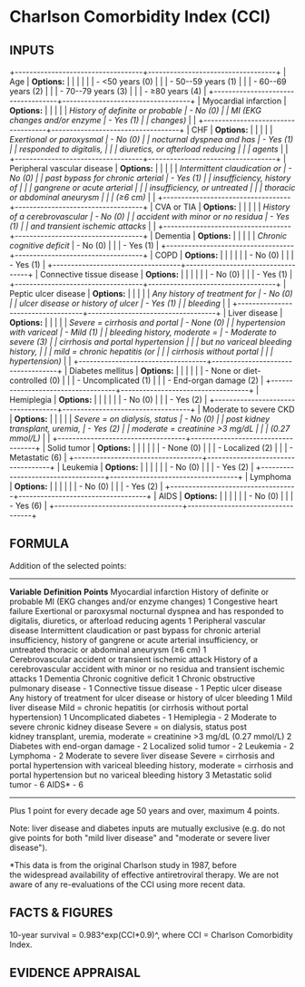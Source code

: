 # Charlson Comorbidity Index (CCI)

## INPUTS

+-----------------------------------+-----------------------------------+
| Age                               | **Options:**                      |
|                                   |                                   |
|                                   | -   \<50 years (0)                |
|                                   | -   50--59 years (1)              |
|                                   | -   60--69 years (2)              |
|                                   | -   70--79 years (3)              |
|                                   | -   ≥80 years (4)                 |
+-----------------------------------+-----------------------------------+
| Myocardial infarction             | **Options:**                      |
|                                   |                                   |
| *History of definite or probable  | -   No (0)                        |
| MI (EKG changes and/or enzyme     | -   Yes (1)                       |
| changes)*                         |                                   |
+-----------------------------------+-----------------------------------+
| CHF                               | **Options:**                      |
|                                   |                                   |
| *Exertional or paroxysmal         | -   No (0)                        |
| nocturnal dyspnea and has         | -   Yes (1)                       |
| responded to digitalis,           |                                   |
| diuretics, or afterload reducing  |                                   |
| agents*                           |                                   |
+-----------------------------------+-----------------------------------+
| Peripheral vascular disease       | **Options:**                      |
|                                   |                                   |
| *Intermittent claudication or     | -   No (0)                        |
| past bypass for chronic arterial  | -   Yes (1)                       |
| insufficiency, history of         |                                   |
| gangrene or acute arterial        |                                   |
| insufficiency, or untreated       |                                   |
| thoracic or abdominal aneurysm    |                                   |
| (≥6 cm)*                          |                                   |
+-----------------------------------+-----------------------------------+
| CVA or TIA                        | **Options:**                      |
|                                   |                                   |
| *History of a cerebrovascular     | -   No (0)                        |
| accident with minor or no residua | -   Yes (1)                       |
| and transient ischemic attacks*   |                                   |
+-----------------------------------+-----------------------------------+
| Dementia                          | **Options:**                      |
|                                   |                                   |
| *Chronic cognitive deficit*       | -   No (0)                        |
|                                   | -   Yes (1)                       |
+-----------------------------------+-----------------------------------+
| COPD                              | **Options:**                      |
|                                   |                                   |
|                                   | -   No (0)                        |
|                                   | -   Yes (1)                       |
+-----------------------------------+-----------------------------------+
| Connective tissue disease         | **Options:**                      |
|                                   |                                   |
|                                   | -   No (0)                        |
|                                   | -   Yes (1)                       |
+-----------------------------------+-----------------------------------+
| Peptic ulcer disease              | **Options:**                      |
|                                   |                                   |
| *Any history of treatment for     | -   No (0)                        |
| ulcer disease or history of ulcer | -   Yes (1)                       |
| bleeding*                         |                                   |
+-----------------------------------+-----------------------------------+
| Liver disease                     | **Options:**                      |
|                                   |                                   |
| *Severe = cirrhosis and portal    | -   None (0)                      |
| hypertension with variceal        | -   Mild (1)                      |
| bleeding history, moderate =      | -   Moderate to severe (3)        |
| cirrhosis and portal hypertension |                                   |
| but no variceal bleeding history, |                                   |
| mild = chronic hepatitis (or      |                                   |
| cirrhosis without portal          |                                   |
| hypertension)*                    |                                   |
+-----------------------------------+-----------------------------------+
| Diabetes mellitus                 | **Options:**                      |
|                                   |                                   |
|                                   | -   None or diet-controlled (0)   |
|                                   | -   Uncomplicated (1)             |
|                                   | -   End-organ damage (2)          |
+-----------------------------------+-----------------------------------+
| Hemiplegia                        | **Options:**                      |
|                                   |                                   |
|                                   | -   No (0)                        |
|                                   | -   Yes (2)                       |
+-----------------------------------+-----------------------------------+
| Moderate to severe CKD            | **Options:**                      |
|                                   |                                   |
| *Severe = on dialysis, status     | -   No (0)                        |
| post kidney transplant, uremia,   | -   Yes (2)                       |
| moderate = creatinine \>3 mg/dL   |                                   |
| (0.27 mmol/L)*                    |                                   |
+-----------------------------------+-----------------------------------+
| Solid tumor                       | **Options:**                      |
|                                   |                                   |
|                                   | -   None (0)                      |
|                                   | -   Localized (2)                 |
|                                   | -   Metastatic (6)                |
+-----------------------------------+-----------------------------------+
| Leukemia                          | **Options:**                      |
|                                   |                                   |
|                                   | -   No (0)                        |
|                                   | -   Yes (2)                       |
+-----------------------------------+-----------------------------------+
| Lymphoma                          | **Options:**                      |
|                                   |                                   |
|                                   | -   No (0)                        |
|                                   | -   Yes (2)                       |
+-----------------------------------+-----------------------------------+
| AIDS                              | **Options:**                      |
|                                   |                                   |
|                                   | -   No (0)                        |
|                                   | -   Yes (6)                       |
+-----------------------------------+-----------------------------------+

## FORMULA

Addition of the selected points:

  ------------------------------------------------------- --------------------------------------------------------------------------------------------------------------------------------------------------------------------------------------- ------------
  **Variable**                                            **Definition**                                                                                                                                                                          **Points**
  Myocardial infarction                                   History of definite or probable MI (EKG changes and/or enzyme changes)                                                                                                                  1
  Congestive heart failure                                Exertional or paroxysmal nocturnal dyspnea and has responded to digitalis, diuretics, or afterload reducing agents                                                                      1
  Peripheral vascular disease                             Intermittent claudication or past bypass for chronic arterial insufficiency, history of gangrene or acute arterial insufficiency, or untreated thoracic or abdominal aneurysm (≥6 cm)   1
  Cerebrovascular accident or transient ischemic attack   History of a cerebrovascular accident with minor or no residua and transient ischemic attacks                                                                                           1
  Dementia                                                Chronic cognitive deficit                                                                                                                                                               1
  Chronic obstructive pulmonary disease                   \-                                                                                                                                                                                      1
  Connective tissue disease                               \-                                                                                                                                                                                      1
  Peptic ulcer disease                                    Any history of treatment for ulcer disease or history of ulcer bleeding                                                                                                                 1
  Mild liver disease                                      Mild = chronic hepatitis (or cirrhosis without portal hypertension)                                                                                                                     1
  Uncomplicated diabetes                                  \-                                                                                                                                                                                      1
  Hemiplegia                                              \-                                                                                                                                                                                      2
  Moderate to severe chronic kidney disease               Severe = on dialysis, status post kidney transplant, uremia, moderate = creatinine \>3 mg/dL (0.27 mmol/L)                                                                              2
  Diabetes with end-organ damage                          \-                                                                                                                                                                                      2
  Localized solid tumor                                   \-                                                                                                                                                                                      2
  Leukemia                                                \-                                                                                                                                                                                      2
  Lymphoma                                                \-                                                                                                                                                                                      2
  Moderate to severe liver disease                        Severe = cirrhosis and portal hypertension with variceal bleeding history, moderate = cirrhosis and portal hypertension but no variceal bleeding history                                3
  Metastatic solid tumor                                  \-                                                                                                                                                                                      6
  AIDS\*                                                  \-                                                                                                                                                                                      6
  ------------------------------------------------------- --------------------------------------------------------------------------------------------------------------------------------------------------------------------------------------- ------------

Plus 1 point for every decade age 50 years and over, maximum 4 points.

Note: liver disease and diabetes inputs are mutually exclusive (e.g. do
not give points for both \"mild liver disease\" and \"moderate or severe
liver disease\").

\*This data is from the original Charlson study in 1987, before
the widespread availability of effective antiretroviral therapy. We are
not aware of any re-evaluations of the CCI using more recent data.

## FACTS & FIGURES

10-year survival = 0.983^exp(CCI\*0.9)^, where CCI = Charlson
Comorbidity Index.

## EVIDENCE APPRAISAL
